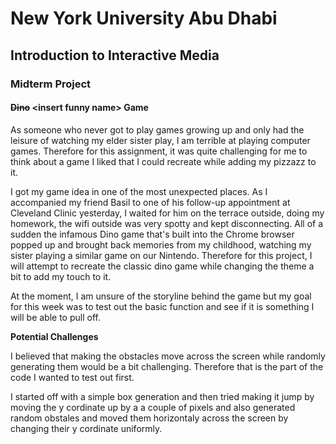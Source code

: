 # New York University Abu Dhabi
## Introduction to Interactive Media
### Midterm Project
#### ~~Dino~~ <insert funny name<insert>> Game

As someone who never got to play games growing up and only had the leisure of watching my elder sister play, I am terrible at playing computer games. Therefore for this assignment, it was quite challenging for me to think about a game I liked that I could recreate while adding my pizzazz to it.

I got my game idea in one of the most unexpected places. As I accompanied my friend Basil to one of his follow-up appointment at Cleveland Clinic yesterday, I waited for him on the terrace outside, doing my homework, the wifi outside was very spotty and kept disconnecting. All of a sudden the infamous Dino game that's built into the Chrome browser popped up and brought back memories from my childhood, watching my sister playing a similar game on our Nintendo. Therefore for this project, I will attempt to recreate the classic dino game while changing the theme a bit to add my touch to it.

At the moment, I am unsure of the storyline behind the game but my goal for this week was to test out the basic function and see if it is something I will be able to pull off.
 
  **Potential Challenges**
  
 I believed that making the obstacles move across the screen while randomly generating them would be a bit challenging. Therefore that is the part of the code I wanted to test out first.
  
  I started off with a simple box generation and then tried making it jump by moving the y cordinate up by a a couple of pixels and also generated random obstales and moved them horizontaly across the screen by changing their y cordinate uniformly.
